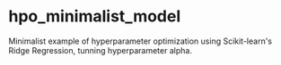 # hpo_minimalist_model
Minimalist example of hyperparameter optimization using Scikit-learn's Ridge Regression, tunning hyperparameter alpha.